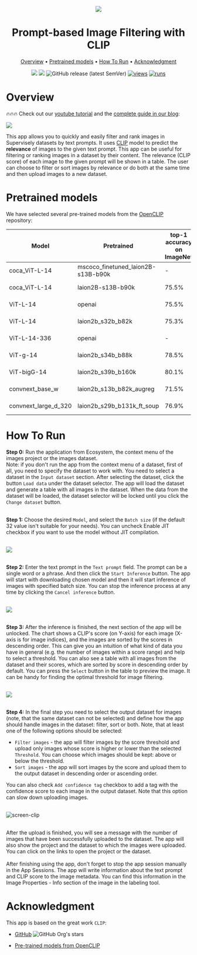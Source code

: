 <div align="center" markdown>
<img src="https://user-images.githubusercontent.com/115161827/233118282-30d61976-a80e-46cf-be93-ca3388c816fb.jpg"/>

# Prompt-based Image Filtering with CLIP

<p align="center">
  <a href="#Overview">Overview</a> •
  <a href="#Pretrained-models">Pretrained models</a> •
  <a href="#How-To-Run">How To Run</a> •
  <a href="#Acknowledgment">Acknowledgment</a>
</p>

[![](https://img.shields.io/badge/supervisely-ecosystem-brightgreen)](https://ecosystem.supervise.ly/apps/supervisely-ecosystem/prompt-based-image-filtering)
[![](https://img.shields.io/badge/slack-chat-green.svg?logo=slack)](https://supervise.ly/slack)
![GitHub release (latest SemVer)](https://img.shields.io/github/v/release/supervisely-ecosystem/prompt-based-image-filtering)
[![views](https://app.supervise.ly/img/badges/views/supervisely-ecosystem/prompt-based-image-filtering)](https://supervise.ly)
[![runs](https://app.supervise.ly/img/badges/runs/supervisely-ecosystem/prompt-based-image-filtering)](https://supervise.ly)

</div>

# Overview

🔥🔥🔥 Check out our [youtube tutorial](https://youtu.be/sHbu_9V4H60?si=R1-rblJ7GjyBndPq) and the [complete guide in our blog](https://supervisely.com/blog/openai-clip-for-image-retrieval-and-filtering-computer-vision-datasets-tutorial/):   

<a data-key="sly-embeded-video-link" href="https://youtu.be/sHbu_9V4H60?si=R1-rblJ7GjyBndPq" data-video-code="sHbu_9V4H60?si=R1-rblJ7GjyBndPq">
  <picture>
    <img src="https://github.com/supervisely-ecosystem/prompt-based-image-filtering/assets/106374579/526f55e3-9b41-4408-b21c-d2feaa9baf84">
  <picture>
</a>


This app allows you to quickly and easily filter and rank images in Supervisely datasets by text prompts. It uses [CLIP](https://openai.com/research/clip) model to predict the **relevance** of images to the given text prompt. This app can be useful for filtering or ranking images in a dataset by their content. The relevance (CLIP score) of each image to the given prompt will be shown in a table. The user can choose to filter or sort images by relevance or do both at the same time and then upload images to a new dataset.

# Pretrained models

We have selected several pre-trained models from the [OpenCLIP](https://github.com/mlfoundations/open_clip) repository:

| Model                   | Pretrained                           | top-1 accuracy on ImageNet | Size    |
| ----------------------- | ------------------------------------ | -------------------------- | ------- |
| coca\_ViT-L-14          | mscoco\_finetuned\_laion2B-s13B-b90k | -                          | 2.55 GB |
| coca\_ViT-L-14          | laion2B-s13B-b90k                    | 75.5%                      | 2.55 GB |
| ViT-L-14                | openai                               | 75.5%                      | 933 MB  |
| ViT-L-14                | laion2b\_s32b\_b82k                  | 75.3%                      | 933 MB  |
| ViT-L-14-336            | openai                               | -                          | 933 MB  |
| ViT-g-14                | laion2b\_s34b\_b88k                  | 78.5%                      | 5.47 GB |
| ViT-bigG-14             | laion2b\_s39b\_b160k                 | 80.1%                      | 10.2 GB |
| convnext\_base\_w       | laion2b\_s13b\_b82k\_augreg          | 71.5%                      | 718 MB  |
| convnext\_large\_d\_320 | laion2b\_s29b\_b131k\_ft\_soup       | 76.9%                      | 1.41 GB |

# How To Run

**Step 0:** Run the application from Ecosystem, the context menu of the images project or the images dataset.<br>
Note: if you don't run the app from the context menu of a dataset, first of all, you need to specify the dataset to work with. You need to select a dataset in the `Input dataset` section. After selecting the dataset, click the button `Load data` under the dataset selector. The app will load the dataset and generate a table with all images in the dataset. When the data from the dataset will be loaded, the dataset selector will be locked until you click the `Change dataset` button.<br><br>

**Step 1:** Choose the desired `Model`, and select the `Batch size` (if the default 32 value isn't suitable for your needs). You can uncheck Enable JIT checkbox if you want to use the model without JIT compilation.<br><br>

<img src="https://user-images.githubusercontent.com/115161827/232123410-239309d8-e65a-492e-8617-427424359660.png" />
<br><br>

**Step 2:** Enter the text prompt in the `Text prompt` field. The prompt can be a single word or a phrase. And then click the `Start Inference` button. The app will start with downloading chosen model and then it will start inference of images with specified batch size. You can stop the inference process at any time by clicking the `Cancel inference` button.<br><br>

<img src="https://user-images.githubusercontent.com/115161827/234807371-d21ce284-0796-4825-ab75-6f4d86d8bd46.png" />
<br><br>

**Step 3:** After the inference is finished, the next section of the app will be unlocked. The chart shows a CLIP's score (on Y-axis) for each image (X-axis is for image indices), and the images are sorted by the scores in descending order. This can give you an intuition of what kind of data you have in general (e.g. the number of images within a score range) and help to select a threshold. You can also see a table with all images from the dataset and their scores, which are sorted by score in descending order by default. You can press the `Select` button in the table to preview the image. It can be handy for finding the optimal threshold for image filtering.<br><br>

<img src="https://user-images.githubusercontent.com/115161827/232123378-49a885c7-7656-4ec1-85f2-f8d3be5d3597.png" /> <br><br>

**Step 4:** In the final step you need to select the output dataset for images (note, that the same dataset can not be selected) and define how the app should handle images in the dataset: filter, sort or both. Note, that at least one of the following options should be selected:<br>

- `Filter images` - the app will filter images by the score threshold and upload only images whose score is higher or lower than the selected `Threshold`. You can choose which images should be kept: above or below the threshold.<br>
- `Sort images` - the app will sort images by the score and upload them to the output dataset in descending order or ascending order.<br>

You can also check `Add confidence tag` checkbox to add a tag with the confidence score to each image in the output dataset. Note that this option can slow down uploading images.<br><br>

![screen-clip](https://user-images.githubusercontent.com/115161827/233337650-e19f35b9-b537-4ee3-926e-57b0bd074f36.png) <br><br>

After the upload is finished, you will see a message with the number of images that have been successfully uploaded to the dataset. The app will also show the project and the dataset to which the images were uploaded. You can click on the links to open the project or the dataset.<br><br>
After finishing using the app, don't forget to stop the app session manually in the App Sessions. The app will write information about the text prompt and CLIP score to the image metadata. You can find this information in the Image Properties - Info section of the image in the labeling tool.

# Acknowledgment

This app is based on the great work `CLIP`: 

- [GitHub](https://github.com/openai/CLIP) ![GitHub Org's stars](https://img.shields.io/github/stars/openai/CLIP?style=social)

- [Pre-trained models from OpenCLIP](https://github.com/mlfoundations/open_clip)
